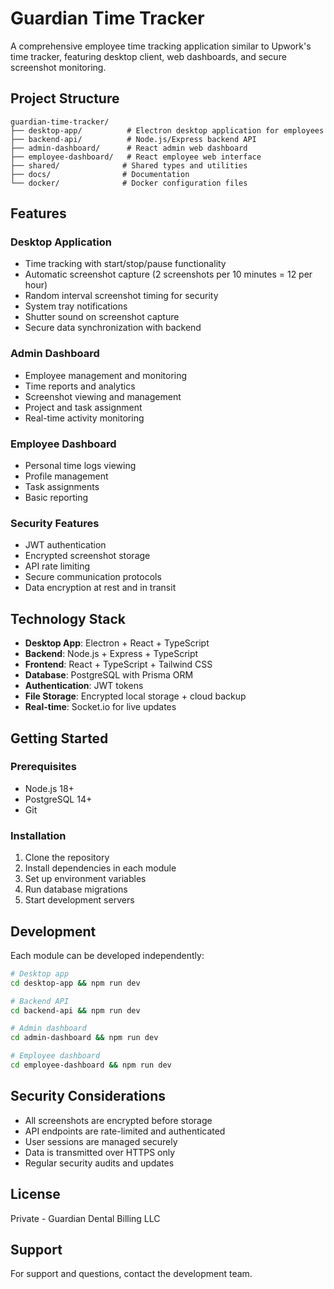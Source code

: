# Guardian Time Tracker

A comprehensive employee time tracking application similar to Upwork's time tracker, featuring desktop client, web dashboards, and secure screenshot monitoring.

## Project Structure

```
guardian-time-tracker/
├── desktop-app/          # Electron desktop application for employees
├── backend-api/          # Node.js/Express backend API
├── admin-dashboard/      # React admin web dashboard
├── employee-dashboard/   # React employee web interface
├── shared/              # Shared types and utilities
├── docs/                # Documentation
└── docker/              # Docker configuration files
```

## Features

### Desktop Application
- Time tracking with start/stop/pause functionality
- Automatic screenshot capture (2 screenshots per 10 minutes = 12 per hour)
- Random interval screenshot timing for security
- System tray notifications
- Shutter sound on screenshot capture
- Secure data synchronization with backend

### Admin Dashboard
- Employee management and monitoring
- Time reports and analytics
- Screenshot viewing and management
- Project and task assignment
- Real-time activity monitoring

### Employee Dashboard
- Personal time logs viewing
- Profile management
- Task assignments
- Basic reporting

### Security Features
- JWT authentication
- Encrypted screenshot storage
- API rate limiting
- Secure communication protocols
- Data encryption at rest and in transit

## Technology Stack

- **Desktop App**: Electron + React + TypeScript
- **Backend**: Node.js + Express + TypeScript
- **Frontend**: React + TypeScript + Tailwind CSS
- **Database**: PostgreSQL with Prisma ORM
- **Authentication**: JWT tokens
- **File Storage**: Encrypted local storage + cloud backup
- **Real-time**: Socket.io for live updates

## Getting Started

### Prerequisites
- Node.js 18+ 
- PostgreSQL 14+
- Git

### Installation
1. Clone the repository
2. Install dependencies in each module
3. Set up environment variables
4. Run database migrations
5. Start development servers

## Development

Each module can be developed independently:

```bash
# Desktop app
cd desktop-app && npm run dev

# Backend API  
cd backend-api && npm run dev

# Admin dashboard
cd admin-dashboard && npm run dev

# Employee dashboard
cd employee-dashboard && npm run dev
```

## Security Considerations

- All screenshots are encrypted before storage
- API endpoints are rate-limited and authenticated
- User sessions are managed securely
- Data is transmitted over HTTPS only
- Regular security audits and updates

## License

Private - Guardian Dental Billing LLC

## Support

For support and questions, contact the development team.